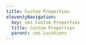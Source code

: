 ```yaml
---
title: Custom Properties
eleventyNavigation:
  key: cms Custom Properties
  title: Custom Properties
  parent: cms Locations
---
```


